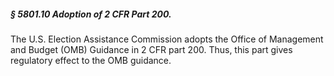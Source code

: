 ##### § 5801.10 Adoption of 2 CFR Part 200. #####

The U.S. Election Assistance Commission adopts the Office of Management and Budget (OMB) Guidance in 2 CFR part 200. Thus, this part gives regulatory effect to the OMB guidance.